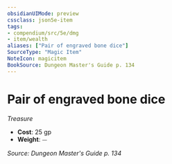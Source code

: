 ```yaml
---
obsidianUIMode: preview
cssclass: json5e-item
tags:
- compendium/src/5e/dmg
- item/wealth
aliases: ["Pair of engraved bone dice"]
SourceType: "Magic Item"
NoteIcon: magicitem
BookSource: Dungeon Master's Guide p. 134
---
```

# Pair of engraved bone dice
*Treasure*  

- **Cost**: 25 gp
- **Weight**: ⏤

*Source: Dungeon Master's Guide p. 134*